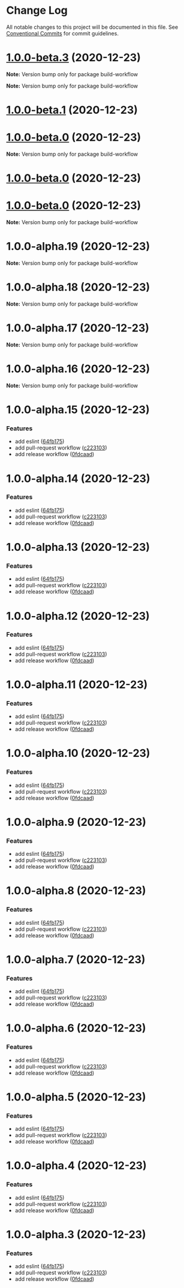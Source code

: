 # Change Log

All notable changes to this project will be documented in this file.
See [Conventional Commits](https://conventionalcommits.org) for commit guidelines.

# [1.0.0-beta.3](https://github.com/domjtalbot/build-workflow/compare/v1.0.0-beta.2...v1.0.0-beta.3) (2020-12-23)

**Note:** Version bump only for package build-workflow







**Note:** Version bump only for package build-workflow





# [1.0.0-beta.1](https://github.com/domjtalbot/build-workflow/compare/v1.0.0-alpha.19...v1.0.0-beta.1) (2020-12-23)



# [1.0.0-beta.0](https://github.com/domjtalbot/build-workflow/compare/v1.0.0-alpha.18...v1.0.0-beta.0) (2020-12-23)

**Note:** Version bump only for package build-workflow





# [1.0.0-beta.0](https://github.com/domjtalbot/build-workflow/compare/v1.0.0-alpha.19...v1.0.0-beta.0) (2020-12-23)



# [1.0.0-beta.0](https://github.com/domjtalbot/build-workflow/compare/v1.0.0-alpha.18...v1.0.0-beta.0) (2020-12-23)

**Note:** Version bump only for package build-workflow





# 1.0.0-alpha.19 (2020-12-23)

**Note:** Version bump only for package build-workflow





# 1.0.0-alpha.18 (2020-12-23)

**Note:** Version bump only for package build-workflow





# 1.0.0-alpha.17 (2020-12-23)

**Note:** Version bump only for package build-workflow





# 1.0.0-alpha.16 (2020-12-23)

**Note:** Version bump only for package build-workflow





# 1.0.0-alpha.15 (2020-12-23)


### Features

* add eslint ([64fb175](https://github.com/domjtalbot/build-workflow/commit/64fb175d1a64e45b04437b3a4d3b77e88c5221c5))
* add pull-request workflow ([c223103](https://github.com/domjtalbot/build-workflow/commit/c2231035142c0d52a8a6917dcfca2bbb40c33ef4))
* add release workflow ([0fdcaad](https://github.com/domjtalbot/build-workflow/commit/0fdcaadf2965b8ac5c892c790527af602218e36d))





# 1.0.0-alpha.14 (2020-12-23)


### Features

* add eslint ([64fb175](https://github.com/domjtalbot/build-workflow/commit/64fb175d1a64e45b04437b3a4d3b77e88c5221c5))
* add pull-request workflow ([c223103](https://github.com/domjtalbot/build-workflow/commit/c2231035142c0d52a8a6917dcfca2bbb40c33ef4))
* add release workflow ([0fdcaad](https://github.com/domjtalbot/build-workflow/commit/0fdcaadf2965b8ac5c892c790527af602218e36d))





# 1.0.0-alpha.13 (2020-12-23)


### Features

* add eslint ([64fb175](https://github.com/domjtalbot/build-workflow/commit/64fb175d1a64e45b04437b3a4d3b77e88c5221c5))
* add pull-request workflow ([c223103](https://github.com/domjtalbot/build-workflow/commit/c2231035142c0d52a8a6917dcfca2bbb40c33ef4))
* add release workflow ([0fdcaad](https://github.com/domjtalbot/build-workflow/commit/0fdcaadf2965b8ac5c892c790527af602218e36d))





# 1.0.0-alpha.12 (2020-12-23)


### Features

* add eslint ([64fb175](https://github.com/domjtalbot/build-workflow/commit/64fb175d1a64e45b04437b3a4d3b77e88c5221c5))
* add pull-request workflow ([c223103](https://github.com/domjtalbot/build-workflow/commit/c2231035142c0d52a8a6917dcfca2bbb40c33ef4))
* add release workflow ([0fdcaad](https://github.com/domjtalbot/build-workflow/commit/0fdcaadf2965b8ac5c892c790527af602218e36d))





# 1.0.0-alpha.11 (2020-12-23)


### Features

* add eslint ([64fb175](https://github.com/domjtalbot/build-workflow/commit/64fb175d1a64e45b04437b3a4d3b77e88c5221c5))
* add pull-request workflow ([c223103](https://github.com/domjtalbot/build-workflow/commit/c2231035142c0d52a8a6917dcfca2bbb40c33ef4))
* add release workflow ([0fdcaad](https://github.com/domjtalbot/build-workflow/commit/0fdcaadf2965b8ac5c892c790527af602218e36d))





# 1.0.0-alpha.10 (2020-12-23)


### Features

* add eslint ([64fb175](https://github.com/domjtalbot/build-workflow/commit/64fb175d1a64e45b04437b3a4d3b77e88c5221c5))
* add pull-request workflow ([c223103](https://github.com/domjtalbot/build-workflow/commit/c2231035142c0d52a8a6917dcfca2bbb40c33ef4))
* add release workflow ([0fdcaad](https://github.com/domjtalbot/build-workflow/commit/0fdcaadf2965b8ac5c892c790527af602218e36d))





# 1.0.0-alpha.9 (2020-12-23)


### Features

* add eslint ([64fb175](https://github.com/domjtalbot/build-workflow/commit/64fb175d1a64e45b04437b3a4d3b77e88c5221c5))
* add pull-request workflow ([c223103](https://github.com/domjtalbot/build-workflow/commit/c2231035142c0d52a8a6917dcfca2bbb40c33ef4))
* add release workflow ([0fdcaad](https://github.com/domjtalbot/build-workflow/commit/0fdcaadf2965b8ac5c892c790527af602218e36d))





# 1.0.0-alpha.8 (2020-12-23)


### Features

* add eslint ([64fb175](https://github.com/domjtalbot/build-workflow/commit/64fb175d1a64e45b04437b3a4d3b77e88c5221c5))
* add pull-request workflow ([c223103](https://github.com/domjtalbot/build-workflow/commit/c2231035142c0d52a8a6917dcfca2bbb40c33ef4))
* add release workflow ([0fdcaad](https://github.com/domjtalbot/build-workflow/commit/0fdcaadf2965b8ac5c892c790527af602218e36d))





# 1.0.0-alpha.7 (2020-12-23)


### Features

* add eslint ([64fb175](https://github.com/domjtalbot/build-workflow/commit/64fb175d1a64e45b04437b3a4d3b77e88c5221c5))
* add pull-request workflow ([c223103](https://github.com/domjtalbot/build-workflow/commit/c2231035142c0d52a8a6917dcfca2bbb40c33ef4))
* add release workflow ([0fdcaad](https://github.com/domjtalbot/build-workflow/commit/0fdcaadf2965b8ac5c892c790527af602218e36d))





# 1.0.0-alpha.6 (2020-12-23)


### Features

* add eslint ([64fb175](https://github.com/domjtalbot/build-workflow/commit/64fb175d1a64e45b04437b3a4d3b77e88c5221c5))
* add pull-request workflow ([c223103](https://github.com/domjtalbot/build-workflow/commit/c2231035142c0d52a8a6917dcfca2bbb40c33ef4))
* add release workflow ([0fdcaad](https://github.com/domjtalbot/build-workflow/commit/0fdcaadf2965b8ac5c892c790527af602218e36d))





# 1.0.0-alpha.5 (2020-12-23)


### Features

* add eslint ([64fb175](https://github.com/domjtalbot/build-workflow/commit/64fb175d1a64e45b04437b3a4d3b77e88c5221c5))
* add pull-request workflow ([c223103](https://github.com/domjtalbot/build-workflow/commit/c2231035142c0d52a8a6917dcfca2bbb40c33ef4))
* add release workflow ([0fdcaad](https://github.com/domjtalbot/build-workflow/commit/0fdcaadf2965b8ac5c892c790527af602218e36d))





# 1.0.0-alpha.4 (2020-12-23)


### Features

* add eslint ([64fb175](https://github.com/domjtalbot/build-workflow/commit/64fb175d1a64e45b04437b3a4d3b77e88c5221c5))
* add pull-request workflow ([c223103](https://github.com/domjtalbot/build-workflow/commit/c2231035142c0d52a8a6917dcfca2bbb40c33ef4))
* add release workflow ([0fdcaad](https://github.com/domjtalbot/build-workflow/commit/0fdcaadf2965b8ac5c892c790527af602218e36d))





# 1.0.0-alpha.3 (2020-12-23)


### Features

* add eslint ([64fb175](https://github.com/domjtalbot/build-workflow/commit/64fb175d1a64e45b04437b3a4d3b77e88c5221c5))
* add pull-request workflow ([c223103](https://github.com/domjtalbot/build-workflow/commit/c2231035142c0d52a8a6917dcfca2bbb40c33ef4))
* add release workflow ([0fdcaad](https://github.com/domjtalbot/build-workflow/commit/0fdcaadf2965b8ac5c892c790527af602218e36d))
